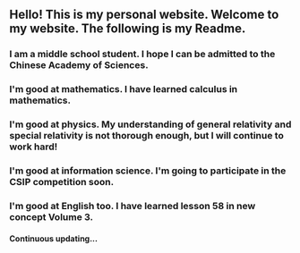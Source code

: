 ## Hello! This is my personal website. Welcome to my website. The following is my Readme.
### I am a middle school student. I hope I can be admitted to the Chinese Academy of Sciences.
### I'm good at mathematics. I have learned calculus in mathematics.
### I'm good at physics. My understanding of general relativity and special relativity is not thorough enough, but I will continue to work hard!
### I'm good at information science. I'm going to participate in the CSIP competition soon.
### I'm good at English too. I have learned lesson 58 in new concept Volume 3.
#### Continuous updating...
